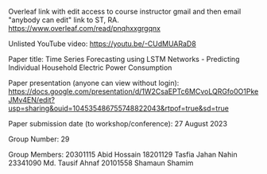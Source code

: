 Overleaf link with edit access to course instructor gmail and then email "anybody can edit" link to ST, RA.
https://www.overleaf.com/read/pnqhxxgrgqnx

Unlisted YouTube video:
https://youtu.be/-CUdMUARaD8

Paper title:
Time Series Forecasting using LSTM Networks - Predicting Individual Household Electric Power Consumption

Paper presentation (anyone can view without login):
https://docs.google.com/presentation/d/1W2CsaEPTc6MCvoLQRGfo0O1PkeJMv4EN/edit?usp=sharing&ouid=104535486755748822043&rtpof=true&sd=true

Paper submission date (to workshop/conference):
27 August 2023

Group Number:
29

Group Members:
20301115	Abid Hossain
18201129	Tasfia Jahan Nahin
23341090	Md. Tausif Ahnaf
20101558	Shamaun Shamim
